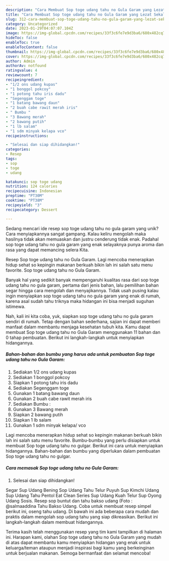```yaml
---
description: "Cara Membuat Sop toge udang tahu no Gula Garam yang Lezat Sekali"
title: "Cara Membuat Sop toge udang tahu no Gula Garam yang Lezat Sekali"
slug: 312-cara-membuat-sop-toge-udang-tahu-no-gula-garam-yang-lezat-sekali
category: Uncategorized
date: 2023-01-29T04:07:07.104Z
image: https://img-global.cpcdn.com/recipes/33f3c6fe7e9d3ba6/680x482cq70/sop-toge-udang-tahu-no-gula-garam-foto-resep-utama.jpg
hideToc: false
enableToc: true
enableTocContent: false
thumbnail: https://img-global.cpcdn.com/recipes/33f3c6fe7e9d3ba6/680x482cq70/sop-toge-udang-tahu-no-gula-garam-foto-resep-utama.jpg
cover: https://img-global.cpcdn.com/recipes/33f3c6fe7e9d3ba6/680x482cq70/sop-toge-udang-tahu-no-gula-garam-foto-resep-utama.jpg
author: Admin
authorAv: notfound
ratingvalue: 4
reviewcount: 7
recipeingredient:
- "1/2 ons udang kupas"
- "1 bonggol pokcoy"
- "1 potong tahu iris dadu"
- "Segenggam toge"
- "1 batang bawang daun"
- "2 buah cabe rawit merah iris"
- " Bumbu "
- "3 Bawang merah"
- "2 bawang putih"
- "1 lb salam"
- "1 sdm minyak kelapa vco"
recipeinstructions:

- "Selesai dan siap dihidangkan!"
categories:
- Resep
tags:
- sop
- toge
- udang

katakunci: sop toge udang 
nutrition: 124 calories
recipecuisine: Indonesian
preptime: "PT30M"
cooktime: "PT38M"
recipeyield: "3"
recipecategory: Dessert

---
```





Sedang mencari ide resep sop toge udang tahu no gula garam yang unik? Cara menyiapkannya sangat gampang. Kalau keliru mengolah maka hasilnya tidak akan memuaskan dan justru cenderung tidak enak. Padahal sop toge udang tahu no gula garam yang enak selayaknya punya aroma dan rasa yang dapat memancing selera Kita.





Resep Sop toge udang tahu no Gula Garam. Lagi mencoba menerapkan hidup sehat so kepingin makanan berkuah bikin lah ini salah satu menu favorite. Sop toge udang tahu no Gula Garam.

Banyak hal yang sedikit banyak mempengaruhi kualitas rasa dari sop toge udang tahu no gula garam, pertama dari jenis bahan, lalu pemilihan bahan segar hingga cara mengolah dan menyajikannya. Tidak usah pusing kalau ingin menyiapkan sop toge udang tahu no gula garam yang enak di rumah, karena asal sudah tahu triknya maka hidangan ini bisa menjadi suguhan istimewa.






Nah, kali ini kita coba, yuk, siapkan sop toge udang tahu no gula garam sendiri di rumah. Tetap dengan bahan sederhana, sajian ini dapat memberi manfaat dalam membantu menjaga kesehatan tubuh kita. Kamu dapat membuat Sop toge udang tahu no Gula Garam menggunakan 11 bahan dan 0 tahap pembuatan. Berikut ini langkah-langkah untuk menyiapkan hidangannya.

<!--inarticleads1-->

##### Bahan-bahan dan bumbu yang harus ada untuk pembuatan Sop toge udang tahu no Gula Garam:

1. Sediakan 1/2 ons udang kupas
1. Sediakan 1 bonggol pokcoy
1. Siapkan 1 potong tahu iris dadu
1. Sediakan Segenggam toge
1. Gunakan 1 batang bawang daun
1. Gunakan 2 buah cabe rawit merah iris
1. Sediakan  Bumbu :
1. Gunakan 3 Bawang merah
1. Siapkan 2 bawang putih
1. Siapkan 1 lb salam
1. Gunakan 1 sdm minyak kelapa/ vco


Lagi mencoba menerapkan hidup sehat so kepingin makanan berkuah bikin lah ini salah satu menu favorite. Bumbu-bumbu yang perlu disiapkan untuk membuat Sop toge udang tahu no gulgar. Berikut ini cara untuk menyiapkan hidangannya. Bahan-bahan dan bumbu yang diperlukan dalam pembuatan Sop toge udang tahu no gulgar. 

<!--inarticleads2-->

##### Cara memasak Sop toge udang tahu no Gula Garam:


1. Selesai dan siap dihidangkan!

Segar Sup Udang Bening Sop Udang Tahu Telur Puyuh Sup Kimchi Udang Sup Udang Tahu Pentol Eat Clean Series Sup Udang Kuah Telur Sup Oyong Udang Sosis. Resep sop buntut dan tahu bakso udang (Foto : @salmaaddina Tahu Bakso Udang. Coba untuk membuat resep simpel berikut ini, oseng tahu udang. Di bawah ini ada beberapa cara mudah dan praktis dalam mengolah sop udang tahu yang siap dikreasikan. Berikut ini langkah-langkah dalam membuat hidangannya. 

Terima kasih telah menggunakan resep yang tim kami tampilkan di halaman ini. Harapan kami, olahan Sop toge udang tahu no Gula Garam yang mudah di atas dapat membantu kamu menyiapkan hidangan yang enak untuk keluarga/teman ataupun menjadi inspirasi bagi kamu yang berkeinginan untuk berjualan makanan. Semoga bermanfaat dan selamat mencoba!
